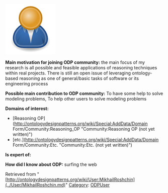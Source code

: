 [![Image:ODPUser.png](../images/a/a6/ODPUser.png)](../Image/ODPUser.png.md "Image:ODPUser.png")




  





__Main motivation for joining ODP community:__ the main focus of my research is all possible and feasible applications of reasoning techniques within real projects. There is still an open issue of leveraging ontology-based reasoning as one of general/basic tasks of software or its engineering process


__Possible main contribution to ODP community:__ To have some help to solve modeling problems, To help other users to solve modeling problems


__Domains of interest:__



* [Reasoning OP](http://ontologydesignpatterns.org/wiki/Special:AddData/Domain Form/Community:Reasoning_OP "Community:Reasoning OP (not yet written)")
* [etc.](http://ontologydesignpatterns.org/wiki/Special:AddData/Domain Form/Community:Etc. "Community:Etc. (not yet written)")


__Is expert of:__


  

__How did I know about ODP:__ surfing the web






Retrieved from "[http://ontologydesignpatterns.org/wiki/User:MikhailRoshchin](../User/MikhailRoshchin.md)"
 [Category](http://ontologydesignpatterns.org/wiki/Special:Categories "Special:Categories"): [ODPUser](../Category/ODPUser.md "Category:ODPUser")